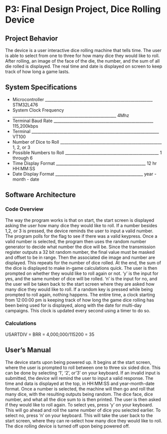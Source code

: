 # P3: Final Design Project, Dice Rolling Device

## Project Behavior
The device is a user interactive dice rolling machine that tells time. The user is able to select from one to three for how many dice they would like to roll. After rolling, an image of the face of the die, the number, and the sum of all die rolled is displayed. The real time and date is displayed on screen to keep track of how long a game lasts.

## System Specifications
- Microcontroller ______________________________________________________ STM32L476
- System Clock Frequency ____________________________________________________ 4Mhz
- Terminal Baud Rate __________________________________________________ 115,200kbps
- Terminal ________________________________________________________________ VT100
- Number of Dice to Roll ___________________________________________________ 1, 2, or 3
- Possible Numbers to Roll _______________________________________________ 1 through 6
- Time Display Format _____________________________________________ 12 hr HH:MM:SS
- Date Display Format ____________________________________________ year - month - date

## Software Architecture
### Code Overview
The way the program works is that on start, the start screen is displayed asking the user how many dice they would like to roll. If a number besides 1,2, or 3 is pressed, the device reminds the user to input a valid number. The program polls for the flag to see if there was a valid keypress. Once a valid number is selected, the program then uses the random number generator to decide what number the dice will be. Since the transmission register outputs a 32 bit random number, the final value must be masked and offset to be in range. Then the associated die image and number are displayed. This repeats for the number of dice rolled. At the end, the sum of the dice is displayed to make in-game calculations quick. The user is then prompted on whether they would like to roll again or not. ‘y’ is the input for yes, and the same number of dice will be rolled. ‘n’ is the input for no, and the user will be taken back to the start screen where they are asked how many dice they would like to roll. If a random key is pressed while being prompted to roll again, nothing happens. The entire time, a clock starting from 12:00:00 pm is keeping track of how long the game dice rolling has been being used for is displayed, along with the date for multi-day campaigns. This clock is updated every second using a timer to do so.
### Calculations
USARTDIV = BRR = 4,000,000/115200 = 35

## User’s Manual
The device starts upon being powered up. It begins at the start screen, where the user is prompted to roll between one to three six sided dice. This can be done by selecting ‘1’, ‘2’, or’3’ on your keyboard. If an invalid input is submitted, the device will remind the user to input a valid response.
The time and data is displayed at the top, in HH:MM:SS and year-month-date format.
Once a number is selected, the machine will then go and roll that many dice, with the resulting outputs being random. The dice face, dice number, and what all the dice sum to is then printed. The user is then asked if they would like to roll again. To select yes, press ‘y’ on your keyboard. This will go ahead and roll the same number of dice you selected earlier. To select no, press ‘n’ on your keyboard. This will take the user back to the start screen, where they can re-select how many dice they would like to roll. The dice rolling device is turned off upon being powered off.
